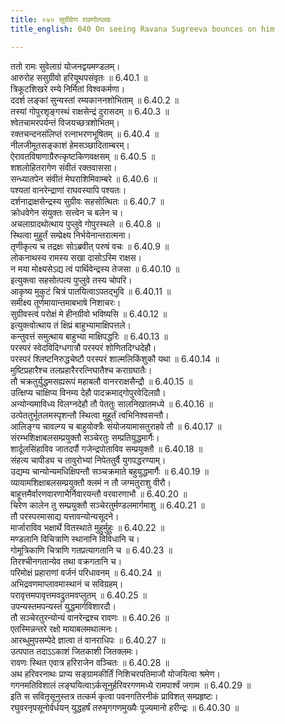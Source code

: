 ```yaml
---
title: ०४० सुग्रीवेण रावणोत्प्लवः
title_english: 040 On seeing Ravana Sugreeva bounces on him

---
```

<div class="audioEmbed"  caption="श्रीराम-हरिसीताराममूर्ति-घनपाठिभ्यां वचनम्" src="https://archive.org/download/Ramayana-recitation-Sriram-harisItArAmamUrti-Ghanapaati-v2/Kanda_6/Kanda_6_YK-040-On_seeing_Ravana_Sugreeva_bounces_on_him_0.mp3"></div>

ततो रामः सुवेलाग्रं योजनद्वयमण्डलम्।  
आरुरोह ससुग्रीवो हरियूथपसंवृतः ॥ 6.40.1 ॥   
त्रिकूटशिखरे रम्ये निर्मितां विश्वकर्मणा।  
ददर्श लङ्कां सुन्यस्तां रम्यकाननशोभिताम् ॥ 6.40.2 ॥   
तस्यां गोपुरशृङ्गस्थं राक्षसेन्द्रं दुरासदम् ॥ 6.40.3 ॥   
श्वेतचामरपर्यन्तं विजयच्छत्रशोभितम्।  
रक्तचन्दनसंलिप्तं रत्नाभरणभूषितम् ॥ 6.40.4 ॥   
नीलजीमूतसङ्काशं हेमसञ्छादिताम्बरम्।  
ऐरावतविषाणाग्रैरुत्कृष्टकिणवक्षसम् ॥ 6.40.5 ॥   
शशलोहितरागेण संवीतं रक्तवाससा।  
सन्ध्यातपेन संवीतं मेघराशिमिवाम्बरे ॥ 6.40.6 ॥   
पश्यतां वानरेन्द्राणां राघवस्यापि पश्यतः।  
दर्शनाद्राक्षसेन्द्रस्य सुग्रीवः सहसोत्थितः ॥ 6.40.7 ॥   
क्रोधवेगेन संयुक्तः सत्त्वेन च बलेन च।  
अचलाग्रादथोत्थाय पुप्लुवे गोपुरस्थले ॥ 6.40.8 ॥   
स्थित्वा मुहूर्तं सम्प्रेक्ष्य निर्भयेनान्तरात्मना।  
तृणीकृत्य च तद्रक्षः सोऽब्रवीत् परुषं वचः ॥ 6.40.9 ॥   
लोकनाथस्य रामस्य सखा दासोऽस्मि राक्षस।  
न मया मोक्ष्यसेऽद्य त्वं पार्थिवेन्द्रस्य तेजसा ॥ 6.40.10 ॥   
इत्युक्त्वा सहसोत्पत्य पुप्लुवे तस्य चोपरि।  
आकृष्य मुकुटं चित्रं पातयित्वाऽपतद्भुवि ॥ 6.40.11 ॥   
समीक्ष्य तूर्णमायान्तमाबभाषे निशाचरः।  
सुग्रीवस्त्वं परोक्षं मे हीनग्रीवो भविष्यसि ॥ 6.40.12 ॥   
इत्युक्त्वोत्थाय तं क्षिप्रं बाहुभ्यामाक्षिपत्तले।  
कन्तुवत्तं समुत्थाय बाहुभ्या माक्षिपद्धरिः ॥ 6.40.13 ॥   
परस्परं स्वेदविदिग्धगात्रौ परस्परं शोणितदिग्धदेहौ।  
परस्परं श्लिष्टनिरुद्धचेष्टौ परस्परं शाल्मलिकिंशुकौ यथा ॥ 6.40.14 ॥   
मुष्टिप्रहारैश्च तलप्रहारैररत्निघातैश्च कराग्रघातैः।  
तौ चक्रतुर्युद्धमसह्यरूपं महाबलौ वानरराक्षसैन्द्रौ ॥ 6.40.15 ॥   
उत्क्षिप्य चाक्षिप्य विनम्य देहौ पादक्रमाद्गोपुरवेदिलग्रौ।  
अन्योन्यमाविध्य विलग्नदेहौ तौ पेततुः सालनिखातमध्ये ॥ 6.40.16 ॥   
उत्पेततुर्भूतलमस्पृशन्तौ स्थित्वा मुहूर्तं त्वभिनिश्वसन्तौ।  
आलिङ्ग्य चावल्ग्य च बाहुयोक्त्रैः संयोजयामासतुराहवे तौ ॥ 6.40.17 ॥   
संरम्भशिक्षाबलसम्प्रयुक्तौ सञ्चेरतुः सम्प्रतियुद्धमार्गैः।  
शार्दूलसिंहाविव जातदर्पौ गजेन्द्रपोताविव सम्प्रयुक्तौ ॥ 6.40.18 ॥   
संहत्य चापीड्य च तावुरोभ्यां निपेततुर्वै युगपद्धरण्याम्।  
उद्यम्य चान्योन्यमधिक्षिपन्तौ सञ्चक्रमाते बहुयुद्धमार्गैः ॥ 6.40.19 ॥   
व्यायामशिक्षाबलसम्प्रयुक्तौ क्लमं न तौ जग्मतुराशु वीरौ।  
बाहूत्तमैर्वारणवारणाभैर्निवारयन्तौ वरवारणाभौ ॥ 6.40.20 ॥   
चिरेण कालेन तु सम्प्रयुक्तौ सञ्चेरतुर्मण्डलमार्गमाशु ॥ 6.40.21 ॥   
तौ परस्परमासाद्य यत्तावन्योन्यसूदने।  
मार्जाराविव भक्षार्थे वितस्थाते मुहुर्मुहुः ॥ 6.40.22 ॥   
मण्डलानि विचित्राणि स्थानानि विविधानि च।  
गोमूत्रिकाणि चित्राणि गतप्रत्यागतानि च ॥ 6.40.23 ॥   
तिरश्चीनगतान्येव तथा वक्रगतानि च।  
परिमोक्षं प्रहाराणां वर्जनं परिधावनम् ॥ 6.40.24 ॥   
अभिद्रवणमाप्लावमास्थानं च सविग्रहम्।  
परावृत्तमपावृत्तमवद्रुतमवप्लुतम् ॥ 6.40.25 ॥   
उपन्यस्तमपन्यस्तं युद्धमार्गविशारदौ।  
तौ सञ्चेरतुरन्योन्यं वानरेन्द्रश्च रावणः ॥ 6.40.26 ॥   
एतस्मिन्नन्तरे रक्षो मायाबलमथात्मनः।  
आरब्धुमुपसम्पेदे ज्ञात्वा तं वानराधिपः ॥ 6.40.27 ॥   
उत्पपात तदाऽऽकाशं जितकाशी जितक्लमः।  
रावणः स्थित एवात्र हरिराजेन वञ्चितः ॥ 6.40.28 ॥   
अथ हरिवरनाथः प्राप्य सङ्ग्रामकीर्तिं निशिचरपतिमाजौ योजयित्वा श्रमेण।  
गगनमतिविशालं लङ्घयित्वाऽर्कसूनुर्हरिवरगणमध्ये रामपार्श्वं जगाम ॥ 6.40.29 ॥   
इति स सवितृसूनुस्तत्र तत्कर्म कृत्वा पवनगतिरनीकं प्राविशत् सम्प्रहृष्टः।  
रघुवरनृपसूनोर्वर्धयन् युद्धहर्षं तरुमृगगणमुख्यैः पूज्यमानो हरीन्द्रः ॥ 6.40.30 ॥   